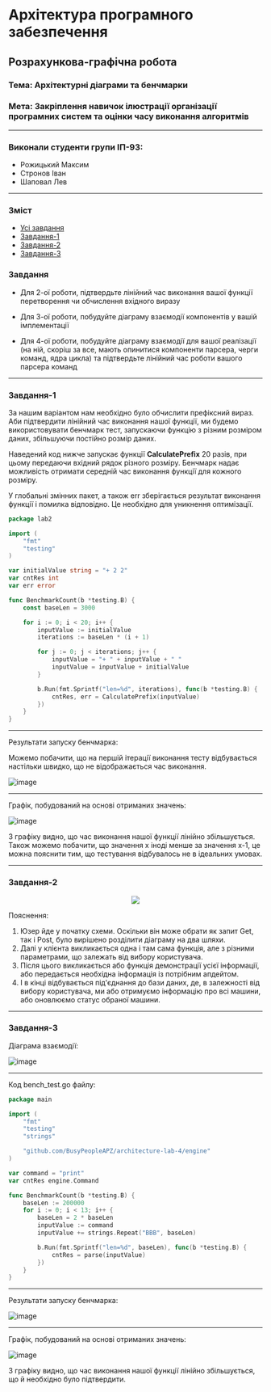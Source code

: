 # Архітектура програмного забезпечення

## Розрахункова-графічна робота

### **Тема**: Архітектурні діаграми та бенчмарки

### **Мета**: Закріплення навичок ілюстрації організації програмних систем та оцінки часу виконання алгоритмів

---

### Виконали студенти групи ІП-93:
- Рожицький Максим
- Стронов Іван
- Шаповал Лев

---

### Зміст

- [Усі завдання](#Завдання)
- [Завдання-1](#Завдання-1)
- [Завдання-2](#Завдання-2)
- [Завдання-3](#Завдання-3)

### Завдання

- Для 2-ої роботи, підтвердьте лінійний час виконання вашої функції перетворення чи обчислення вхідного виразу

- Для 3-ої роботи, побудуйте діаграму взаємодії компонентів у вашій імплементації

- Для 4-ої роботи, побудуйте діаграму взаємодії для вашої реалізації (на ній, скоріш за все, мають опинитися компоненти парсера, черги команд, ядра цикла) та підтвердьте лінійний час роботи вашого парсера команд

---

### Завдання-1

За нашим варіантом нам необхідно було обчислити префіксний вираз. Аби підтвердити лінійний час виконання нашої функції, ми будемо використовувати бенчмарк тест, запускаючи функцію з різним розміром даних, збільшуючи постійно розмір даних.

Наведений код нижче запускає функції **CalculatePrefix** 20 разів, при цьому передаючи вхідний рядок різного розміру. Бенчмарк надає можливість отримати середній час виконання функції для кожного розміру.

У глобальні змінних пакет, а також err зберігається результат виконання функції і помилка відповідно. Це необхідно для уникнення оптимізації.

```go
package lab2

import (
	"fmt"
	"testing"
)

var initialValue string = "+ 2 2"
var cntRes int
var err error

func BenchmarkCount(b *testing.B) {
	const baseLen = 3000

	for i := 0; i < 20; i++ {
		inputValue := initialValue
		iterations := baseLen * (i + 1)

		for j := 0; j < iterations; j++ {
			inputValue = "+ " + inputValue + " "
			inputValue = inputValue + initialValue
		}

		b.Run(fmt.Sprintf("len=%d", iterations), func(b *testing.B) {
			cntRes, err = CalculatePrefix(inputValue)
		})
	}
}
```

---

Результати запуску бенчмарка:

Можемо побачити, що на першій ітерації виконання тесту відбувається настільки швидко, що не відображається час виконання.

![image](https://user-images.githubusercontent.com/55399296/147410723-ca51529a-d3a4-405f-a731-7165ff51f119.png)

---

Графік, побудований на основі отриманих значень:

![image](https://user-images.githubusercontent.com/55399296/147410853-b4ea7fb5-8138-47e6-938e-9a20c576749e.png)

З графіку видно, що час виконання нашої функції лінійно збільшується. Також можемо побачити, що значення x іноді менше за значення х-1, це можна пояснити тим, що тестування відбувалось не в ідеальних умовах.

---

### Завдання-2

<p align="center">
  <img src="https://user-images.githubusercontent.com/56270570/147507616-e2d62b62-95d9-47c2-8c59-a18299f9807f.png" />
</p>

Пояснення:

1. Юзер йде у початку схеми. Оскільки він може обрати як запит Get, так і Post, було вирішено розділити діаграму на два шляхи.
2. Далі у клієнта викликається одна і там сама функція, але з різними параметрами, що залежать від вибору користувача.
3. Після цього викликається або функція демонстрації усієї інформації, або передається необхідна інформація із потрібним апдейтом.
4. І в кінці відбувається під'єднання до бази даних, де, в залежності від вибору користувача, ми або отримуємо інформацію про всі машини, 
або оновлюємо статус обраної машини.

---

### Завдання-3

Діаграма взаємодії:

![image](https://user-images.githubusercontent.com/55399296/147479693-605df8c7-20af-43c6-8493-5843d0256663.png)

---

Код bench_test.go файлу:

```go
package main

import (
	"fmt"
	"testing"
	"strings"

	"github.com/BusyPeopleAPZ/architecture-lab-4/engine"
)

var command = "print"
var cntRes engine.Command

func BenchmarkCount(b *testing.B) {
	baseLen := 200000
	for i := 0; i < 13; i++ {
		baseLen = 2 * baseLen
		inputValue := command
		inputValue += strings.Repeat("BBB", baseLen)

		b.Run(fmt.Sprintf("len=%d", baseLen), func(b *testing.B) {
			cntRes = parse(inputValue)
		})
	}
}
```

---

Результати запуску бенчмарка:

![image](https://user-images.githubusercontent.com/55399296/147481149-5acbd0d9-e948-417f-ad05-bba7c0612d02.png)

---

Графік, побудований на основі отриманих значень:

![image](https://user-images.githubusercontent.com/55399296/147481001-4b6cb5cc-8ac9-414a-8b58-94666b5e6304.png)

З графіку видно, що час виконання нашої функції лінійно збільшується, що й необхідно було підтвердити.
